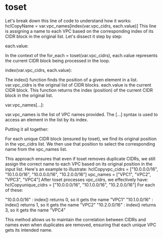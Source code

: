 # toset
Let's break down this line of code to understand how it works:
hclCopyName = var.vpc_names[index(var.vpc_cidrs, each.value)]
This line is assigning a name to each VPC based on the corresponding index of its CIDR block in the original list. Let's dissect it step by step:

each.value:

In the context of the for_each = toset(var.vpc_cidrs), each.value represents the current CIDR block being processed in the loop.


index(var.vpc_cidrs, each.value):

The index() function finds the position of a given element in a list.
var.vpc_cidrs is the original list of CIDR blocks.
each.value is the current CIDR block.
This function returns the index (position) of the current CIDR block in the original list.


var.vpc_names[...]:

var.vpc_names is the list of VPC names provided.
The [...] syntax is used to access an element in the list by its index.



Putting it all together:

For each unique CIDR block (ensured by toset), we find its original position in the vpc_cidrs list.
We then use that position to select the corresponding name from the vpc_names list.

This approach ensures that even if toset removes duplicate CIDRs, we still assign the correct name to each VPC based on its original position in the input list.
Here's an example to illustrate:
hclCopyvpc_cidrs = ["10.0.0.0/16", "10.1.0.0/16", "10.0.0.0/16", "10.2.0.0/16"]
vpc_names = ["VPC1", "VPC2", "VPC3", "VPC4"]
After toset processes vpc_cidrs, we effectively have:
hclCopyunique_cidrs = ["10.0.0.0/16", "10.1.0.0/16", "10.2.0.0/16"]
For each of these:

"10.0.0.0/16" : index() returns 0, so it gets the name "VPC1"
"10.1.0.0/16" : index() returns 1, so it gets the name "VPC2"
"10.2.0.0/16" : index() returns 3, so it gets the name "VPC4"

This method allows us to maintain the correlation between CIDRs and names even when duplicates are removed, ensuring that each unique VPC gets its intended name.